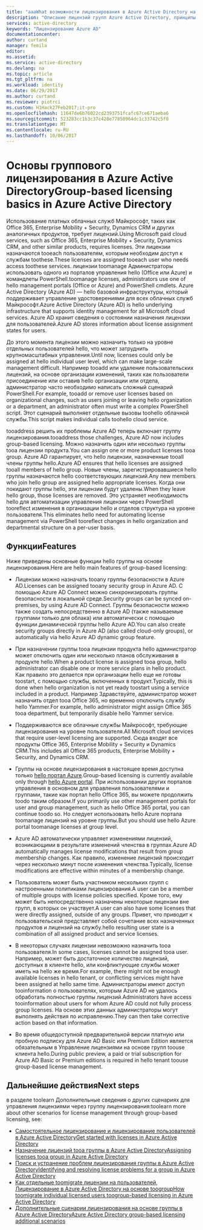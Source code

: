 ```yaml
---
title: "aaaWhat возможности лицензирования в Azure Active Directory на основе групп | Документация Майкрософт"
description: "Описание лицензий групп Azure Active Directory, принципы их работы и рекомендации"
services: active-directory
keywords: "Лицензирование Azure AD"
documentationcenter: 
author: curtand
manager: femila
editor: 
ms.assetid: 
ms.service: active-directory
ms.devlang: na
ms.topic: article
ms.tgt_pltfrm: na
ms.workload: identity
ms.date: 06/29/2017
ms.author: curtand
ms.reviewer: piotrci
ms.custom: H1Hack27Feb2017;it-pro
ms.openlocfilehash: 11647de6b76022cd2393751fcafc67ce671aeba6
ms.sourcegitcommit: 523283cc1b3c37c428e77850964dc1c33742c5f0
ms.translationtype: MT
ms.contentlocale: ru-RU
ms.lasthandoff: 10/06/2017
---
```

# <a name="group-based-licensing-basics-in-azure-active-directory"></a><span data-ttu-id="6adb3-105">Основы группового лицензирования в Azure Active Directory</span><span class="sxs-lookup"><span data-stu-id="6adb3-105">Group-based licensing basics in Azure Active Directory</span></span>

<span data-ttu-id="6adb3-106">Использование платных облачных служб Майкрософт, таких как Office 365, Enterprise Mobility + Security, Dynamics CRM и других аналогичных продуктов, требует лицензий.</span><span class="sxs-lookup"><span data-stu-id="6adb3-106">Using Microsoft paid cloud services, such as Office 365, Enterprise Mobility + Security, Dynamics CRM, and other similar products, requires licenses.</span></span> <span data-ttu-id="6adb3-107">Эти лицензии назначаются tooeach пользователям, которым необходим доступ к службам toothese.</span><span class="sxs-lookup"><span data-stu-id="6adb3-107">These licenses are assigned tooeach user who needs access toothese services.</span></span> <span data-ttu-id="6adb3-108">лицензии toomanage Администраторы использовать одного из порталов управления hello (Office или Azure) и командлеты PowerShell.</span><span class="sxs-lookup"><span data-stu-id="6adb3-108">toomanage licenses, administrators use one of hello management portals (Office or Azure) and PowerShell cmdlets.</span></span> <span data-ttu-id="6adb3-109">Azure Active Directory (Azure AD) — hello базовой инфраструктуры, который поддерживает управление удостоверениями для всех облачных служб Майкрософт.</span><span class="sxs-lookup"><span data-stu-id="6adb3-109">Azure Active Directory (Azure AD) is hello underlying infrastructure that supports identity management for all Microsoft cloud services.</span></span> <span data-ttu-id="6adb3-110">Azure AD хранит сведения о состоянии назначения лицензии для пользователей.</span><span class="sxs-lookup"><span data-stu-id="6adb3-110">Azure AD stores information about license assignment states for users.</span></span>

<span data-ttu-id="6adb3-111">До этого момента лицензии можно назначить только на уровне отдельных пользователей hello, что может затруднить крупномасштабных управления.</span><span class="sxs-lookup"><span data-stu-id="6adb3-111">Until now, licenses could only be assigned at hello individual user level, which can make large-scale management difficult.</span></span> <span data-ttu-id="6adb3-112">Например tooadd или удаление пользовательских лицензий, на основе организации изменений, таких как пользователи присоединение или оставив hello организации или отдела, администратор часто необходимо написать сложный сценарий PowerShell.</span><span class="sxs-lookup"><span data-stu-id="6adb3-112">For example, tooadd or remove user licenses based on organizational changes, such as users joining or leaving hello organization or a department, an administrator often must write a complex PowerShell script.</span></span> <span data-ttu-id="6adb3-113">Этот сценарий выполняет отдельные вызовы toohello облачной службы.</span><span class="sxs-lookup"><span data-stu-id="6adb3-113">This script makes individual calls toohello cloud service.</span></span>

<span data-ttu-id="6adb3-114">tooaddress решить их проблемы Azure AD теперь включает группу лицензирования.</span><span class="sxs-lookup"><span data-stu-id="6adb3-114">tooaddress those challenges, Azure AD now includes group-based licensing.</span></span> <span data-ttu-id="6adb3-115">Можно назначить один или несколько группы tooa лицензии продукта.</span><span class="sxs-lookup"><span data-stu-id="6adb3-115">You can assign one or more product licenses tooa group.</span></span> <span data-ttu-id="6adb3-116">Azure AD гарантирует, что hello лицензии, назначенные tooall члены группы hello.</span><span class="sxs-lookup"><span data-stu-id="6adb3-116">Azure AD ensures that hello licenses are assigned tooall members of hello group.</span></span> <span data-ttu-id="6adb3-117">Новые члены, зарегистрировавшиеся hello группы назначаются hello соответствующих лицензий.</span><span class="sxs-lookup"><span data-stu-id="6adb3-117">Any new members who join hello group are assigned hello appropriate licenses.</span></span> <span data-ttu-id="6adb3-118">Когда они покидают группы hello, эти лицензии будут удалены.</span><span class="sxs-lookup"><span data-stu-id="6adb3-118">When they leave hello group, those licenses are removed.</span></span> <span data-ttu-id="6adb3-119">Это устраняет необходимость hello для автоматизации управления лицензии через PowerShell tooreflect изменения в организации hello и отделов структура на уровне пользователя.</span><span class="sxs-lookup"><span data-stu-id="6adb3-119">This eliminates hello need for automating license management via PowerShell tooreflect changes in hello organization and departmental structure on a per-user basis.</span></span>

## <a name="features"></a><span data-ttu-id="6adb3-120">Функции</span><span class="sxs-lookup"><span data-stu-id="6adb3-120">Features</span></span>

<span data-ttu-id="6adb3-121">Ниже приведены основные функции hello группы на основе лицензирования.</span><span class="sxs-lookup"><span data-stu-id="6adb3-121">Here are hello main features of group-based licensing:</span></span>

- <span data-ttu-id="6adb3-122">Лицензии можно назначать tooany группы безопасности в Azure AD.</span><span class="sxs-lookup"><span data-stu-id="6adb3-122">Licenses can be assigned tooany security group in Azure AD.</span></span> <span data-ttu-id="6adb3-123">С помощью Azure AD Connect можно синхронизировать группы безопасности в локальной среде.</span><span class="sxs-lookup"><span data-stu-id="6adb3-123">Security groups can be synced on-premises, by using Azure AD Connect.</span></span> <span data-ttu-id="6adb3-124">Группы безопасности можно также создать непосредственно в Azure AD (также называемые группами только для облака) или автоматически с помощью функции динамической группы hello Azure AD.</span><span class="sxs-lookup"><span data-stu-id="6adb3-124">You can also create security groups directly in Azure AD (also called cloud-only groups), or automatically via hello Azure AD dynamic group feature.</span></span>

- <span data-ttu-id="6adb3-125">При назначении группы tooa лицензии продукта hello администратор может отключить один или несколько планов обслуживания в продукте hello.</span><span class="sxs-lookup"><span data-stu-id="6adb3-125">When a product license is assigned tooa group, hello administrator can disable one or more service plans in hello product.</span></span> <span data-ttu-id="6adb3-126">Как правило это делается при организации hello еще не готовы toostart, с помощью службы, включенных в продукт.</span><span class="sxs-lookup"><span data-stu-id="6adb3-126">Typically, this is done when hello organization is not yet ready toostart using a service included in a product.</span></span> <span data-ttu-id="6adb3-127">Например Здравствуйте, администратор может назначить отдел tooa Office 365, но временно отключить службу hello Yammer.</span><span class="sxs-lookup"><span data-stu-id="6adb3-127">For example, hello administrator might assign Office 365 tooa department, but temporarily disable hello Yammer service.</span></span>

- <span data-ttu-id="6adb3-128">Поддерживаются все облачные службы Майкрософт, требующие лицензирования на уровне пользователя.</span><span class="sxs-lookup"><span data-stu-id="6adb3-128">All Microsoft cloud services that require user-level licensing are supported.</span></span> <span data-ttu-id="6adb3-129">Сюда входят все продукты Office 365, Enterprise Mobility + Security и Dynamics CRM.</span><span class="sxs-lookup"><span data-stu-id="6adb3-129">This includes all Office 365 products, Enterprise Mobility + Security, and Dynamics CRM.</span></span>

- <span data-ttu-id="6adb3-130">Группы на основе лицензирования в настоящее время доступна только [hello портал Azure](https://portal.azure.com).</span><span class="sxs-lookup"><span data-stu-id="6adb3-130">Group-based licensing is currently available only through [hello Azure portal](https://portal.azure.com).</span></span> <span data-ttu-id="6adb3-131">При использовании других порталов управления в основном для управления пользователями и группами, такие как портал hello Office 365, вы можете продолжить toodo таким образом.</span><span class="sxs-lookup"><span data-stu-id="6adb3-131">If you primarily use other management portals for user and group management, such as hello Office 365 portal, you can continue toodo so.</span></span> <span data-ttu-id="6adb3-132">Но следует использовать hello Azure портала toomanage лицензий на уровне группы.</span><span class="sxs-lookup"><span data-stu-id="6adb3-132">But you should use hello Azure portal toomanage licenses at group level.</span></span>

- <span data-ttu-id="6adb3-133">Azure AD автоматически управляет изменениями лицензий, возникающими в результате изменений членства в группах.</span><span class="sxs-lookup"><span data-stu-id="6adb3-133">Azure AD automatically manages license modifications that result from group membership changes.</span></span> <span data-ttu-id="6adb3-134">Как правило, изменение лицензий происходит через несколько минут после изменения членства.</span><span class="sxs-lookup"><span data-stu-id="6adb3-134">Typically, license modifications are effective within minutes of a membership change.</span></span>

- <span data-ttu-id="6adb3-135">Пользователь может быть участником нескольких групп с настроенными политиками лицензирования.</span><span class="sxs-lookup"><span data-stu-id="6adb3-135">A user can be a member of multiple groups with license policies specified.</span></span> <span data-ttu-id="6adb3-136">Кроме того, ему может быть непосредственно назначены некоторые лицензии вне групп, в которых он участвует.</span><span class="sxs-lookup"><span data-stu-id="6adb3-136">A user can also have some licenses that were directly assigned, outside of any groups.</span></span> <span data-ttu-id="6adb3-137">Привет, что приводит к пользовательской представляет собой сочетание всех назначенных продуктов и лицензий на службу.</span><span class="sxs-lookup"><span data-stu-id="6adb3-137">hello resulting user state is a combination of all assigned product and service licenses.</span></span>

- <span data-ttu-id="6adb3-138">В некоторых случаях лицензии невозможно назначить tooa пользователя.</span><span class="sxs-lookup"><span data-stu-id="6adb3-138">In some cases, licenses cannot be assigned tooa user.</span></span> <span data-ttu-id="6adb3-139">Например, может быть достаточное количество лицензий, доступных в клиенте hello, или конфликтующие службы может иметь на hello же время.</span><span class="sxs-lookup"><span data-stu-id="6adb3-139">For example, there might not be enough available licenses in hello tenant, or conflicting services might have been assigned at hello same time.</span></span> <span data-ttu-id="6adb3-140">Администраторы имеют доступ tooinformation о пользователях, которым Azure AD не удалось обработать полностью группы лицензий.</span><span class="sxs-lookup"><span data-stu-id="6adb3-140">Administrators have access tooinformation about users for whom Azure AD could not fully process group licenses.</span></span> <span data-ttu-id="6adb3-141">На основе этих данных администраторы могут выполнять действия по исправлению.</span><span class="sxs-lookup"><span data-stu-id="6adb3-141">They can then take corrective action based on that information.</span></span>

- <span data-ttu-id="6adb3-142">Во время общедоступной предварительной версии платную или пробную подписку для Azure AD Basic или Premium Edition является обязательным в Управление лицензиями на основе групп toouse клиента hello.</span><span class="sxs-lookup"><span data-stu-id="6adb3-142">During public preview, a paid or trial subscription for Azure AD Basic or Premium editions is required in hello tenant toouse group-based license management.</span></span>

## <a name="next-steps"></a><span data-ttu-id="6adb3-143">Дальнейшие действия</span><span class="sxs-lookup"><span data-stu-id="6adb3-143">Next steps</span></span>

<span data-ttu-id="6adb3-144">в разделе toolearn Дополнительные сведения о других сценариях для управления лицензиями через группу лицензирования:</span><span class="sxs-lookup"><span data-stu-id="6adb3-144">toolearn more about other scenarios for license management through group-based licensing, see:</span></span>

* [<span data-ttu-id="6adb3-145">Самостоятельное лицензирование и лицензирование пользователей в Azure Active Directory</span><span class="sxs-lookup"><span data-stu-id="6adb3-145">Get started with licenses in Azure Active Directory</span></span>](active-directory-licensing-get-started-azure-portal.md)
* [<span data-ttu-id="6adb3-146">Назначение лицензий tooa группы в Azure Active Directory</span><span class="sxs-lookup"><span data-stu-id="6adb3-146">Assigning licenses tooa group in Azure Active Directory</span></span>](active-directory-licensing-group-assignment-azure-portal.md)
* [<span data-ttu-id="6adb3-147">Поиск и устранение проблем лицензирования группы в Azure Active Directory</span><span class="sxs-lookup"><span data-stu-id="6adb3-147">Identifying and resolving license problems for a group in Azure Active Directory</span></span>](active-directory-licensing-group-problem-resolution-azure-portal.md)
* [<span data-ttu-id="6adb3-148">Как отдельные toomigrate лицензии на пользователей, Лицензирование в Azure Active Directory на основе toogroup</span><span class="sxs-lookup"><span data-stu-id="6adb3-148">How toomigrate individual licensed users toogroup-based licensing in Azure Active Directory</span></span>](active-directory-licensing-group-migration-azure-portal.md)
* [<span data-ttu-id="6adb3-149">Дополнительные сценарии лицензирования на основе группы в Azure Active Directory</span><span class="sxs-lookup"><span data-stu-id="6adb3-149">Azure Active Directory group-based licensing additional scenarios</span></span>](active-directory-licensing-group-advanced.md)
